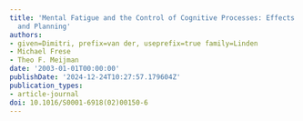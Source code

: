 ```yaml
---
title: 'Mental Fatigue and the Control of Cognitive Processes: Effects on Perseveration
  and Planning'
authors:
- given=Dimitri, prefix=van der, useprefix=true family=Linden
- Michael Frese
- Theo F. Meijman
date: '2003-01-01T00:00:00'
publishDate: '2024-12-24T10:27:57.179604Z'
publication_types:
- article-journal
doi: 10.1016/S0001-6918(02)00150-6
---
```

